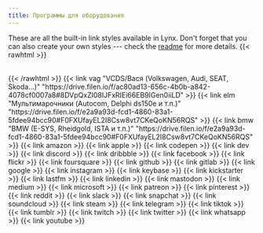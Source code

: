 ```yaml
---
title: Программы для оборудования
---
```


These are all the built-in link styles available in Lynx. Don't forget that you can also create your own styles --- check the [readme](https://github.com/jpanther/lynx/blob/stable/README.md) for more details.
{{< rawhtml >}}<br><br>

</section>
<section class="flex flex-col flex-wrap min-w-full mt-4 sm:min-w-0">{{< /rawhtml >}}
{{< link vag "VCDS/Вася (Volkswagen, Audi, SEAT, Skoda...)" "https://drive.filen.io/f/ac80ad13-656c-4b0b-a842-4078cf0007a8#8DVpQxZI08lJFxRIEi66EB9IGen0iiLD" >}}
{{< link elm "Мультимарочники (Autocom, Delphi ds150e и т.п.)" "https://drive.filen.io/f/e2a9a93d-fcd1-4860-83a1-5fdee94bcc90#F0FXUfayEL2I8Csw8vt7CKeQoKN56RQS" >}}
{{< link bmw "BMW (E-SYS, Rheidgold, ISTA и т.п.)" "https://drive.filen.io/f/e2a9a93d-fcd1-4860-83a1-5fdee94bcc90#F0FXUfayEL2I8Csw8vt7CKeQoKN56RQS" >}}
{{< link amazon >}}
{{< link apple >}}
{{< link codepen >}}
{{< link dev >}}
{{< link discord >}}
{{< link dribbble >}}
{{< link facebook >}}
{{< link flickr >}}
{{< link foursquare >}}
{{< link github >}}
{{< link gitlab >}}
{{< link google >}}
{{< link instagram >}}
{{< link keybase >}}
{{< link kickstarter >}}
{{< link lastfm >}}
{{< link linkedin >}}
{{< link mastodon >}}
{{< link medium >}}
{{< link microsoft >}}
{{< link patreon >}}
{{< link pinterest >}}
{{< link reddit >}}
{{< link slack >}}
{{< link snapchat >}}
{{< link soundcloud >}}
{{< link steam >}}
{{< link telegram >}}
{{< link tiktok >}}
{{< link tumblr >}}
{{< link twitch >}}
{{< link twitter >}}
{{< link whatsapp >}}
{{< link youtube >}}
